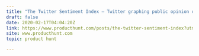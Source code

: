 ```yaml
---
title: "The Twitter Sentiment Index — Twitter graphing public opinion of Presidential candidates"
draft: false
date: 2020-02-17T04:04:20Z
link: https://www.producthunt.com/posts/the-twitter-sentiment-index?utm_medium=RSS&utm_source=hune
site: www.producthunt.com
topic: product hunt  

---
```

